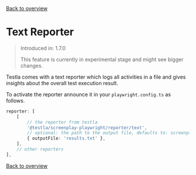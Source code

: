 [Back to overview](../guides.md)

# Text Reporter

> Introduced in: 1.7.0
>
> This feature is currently in experimental stage and might see bigger changes.

Testla comes with a text reporter which logs all activities in a file and gives insights about the overall test execution result.

To activate the reporter announce it in your `playwright.config.ts` as follows.

```typescript
reporter: [
    [
        // the reporter from testla
        '@testla/screenplay-playwright/reporter/text',
        // optional: the path to the output file, defaults to: screenplay-report.txt
        { outputFile: 'results.txt' },
    ],
    // other reporters
],
```

[Back to overview](../guides.md)